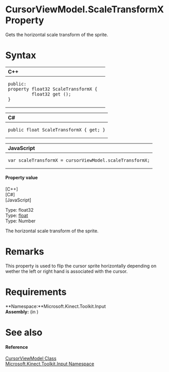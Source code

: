 CursorViewModel.ScaleTransformX Property  
========================================  

Gets the horizontal scale transform of the sprite. <span id="syntaxSection"></span>

Syntax  
======  

<table>
<colgroup>
<col width="100%" />
</colgroup>
<thead>
<tr class="header">
<th align="left">C++</th>
</tr>
</thead>
<tbody>
<tr class="odd">
<td align="left"><pre><code>public:  
property float32 ScaleTransformX {  
         float32 get ();  
}</code></pre></td>
</tr>
</tbody>
</table>

<table>
<colgroup>
<col width="100%" />
</colgroup>
<thead>
<tr class="header">
<th align="left">C#</th>
</tr>
</thead>
<tbody>
<tr class="odd">
<td align="left"><pre><code>public float ScaleTransformX { get; }</code></pre></td>
</tr>
</tbody>
</table>

<table>
<colgroup>
<col width="100%" />
</colgroup>
<thead>
<tr class="header">
<th align="left">JavaScript</th>
</tr>
</thead>
<tbody>
<tr class="odd">
<td align="left"><pre><code>var scaleTransformX = cursorViewModel.scaleTransformX;</code></pre></td>
</tr>
</tbody>
</table>

<span id="ID4ER"></span>
#### Property value  

[C++]   
 [C\#]   
 [JavaScript]   

Type: float32  
Type: [float](http://msdn.microsoft.com/en-us/library/system.single.aspx)  
Type: Number  

The horizontal scale transform of the sprite.  

<span id="remarks"></span>

Remarks  
=======  

This property is used to flip the cursor sprite horizontally depending on wether the left or right hand is associated with the cursor.  

<span id="requirements"></span>

Requirements  
============  

**Namespace:**Microsoft.Kinect.Toolkit.Input  
**Assembly:** (in )  

<span id="ID4E5"></span>

See also  
========  

<span id="ID4EAB"></span>
#### Reference  

[CursorViewModel Class](../../CursorViewModel_Class.md)  
 [Microsoft.Kinect.Toolkit.Input Namespace](../../../Kinect.Toolkit.Input.md)  



<!--Please do not edit the data in the comment block below.-->
<!--
TOCTitle : ScaleTransformX Property
RLTitle : CursorViewModel.ScaleTransformX Property
KeywordK : ScaleTransformX property
KeywordK : CursorViewModel.ScaleTransformX property
KeywordF : Microsoft.Kinect.Toolkit.Input.CursorViewModel.ScaleTransformX
KeywordF : CursorViewModel.ScaleTransformX
KeywordF : ScaleTransformX
KeywordF : Microsoft.Kinect.Toolkit.Input.CursorViewModel.ScaleTransformX
KeywordA : P:Microsoft.Kinect.Toolkit.Input.CursorViewModel.ScaleTransformX
AssetID : P:Microsoft.Kinect.Toolkit.Input.CursorViewModel.ScaleTransformX
Locale : en-us
CommunityContent : 1
APIType : Managed
APILocation : 
APIName : Microsoft.Kinect.Toolkit.Input.CursorViewModel.ScaleTransformX
TargetOS : Windows
TopicType : kbSyntax
DevLang : VB
DevLang : CSharp
DevLang : JavaScript
DevLang : C++
DocSet : K4Wv2
ProjType : K4Wv2Proj
Technology : Kinect for Windows
Product : Kinect for Windows SDK v2
productversion : 20
-->
